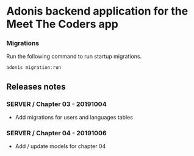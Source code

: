 # Adonis backend application for the Meet The Coders app


### Migrations

Run the following command to run startup migrations.

```js
adonis migration:run
```

## Releases notes

### SERVER / Chapter 03 - 20191004

- Add migrations for users and languages tables

### SERVER / Chapter 04 - 20191006

- Add / update models for chapter 04
